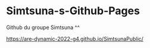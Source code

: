 # Simtsuna-s-Github-Pages

Github du groupe Simtsuna ^^

https://are-dynamic-2022-g4.github.io/SimtsunaPublic/
